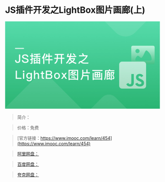 # JS插件开发之LightBox图片画廊(上)

![img](../../assets/5fe442e800017b1905400304.jpg)

> 简介：

> 价格：免费

> [官方链接：https://www.imooc.com/learn/454](https://www.imooc.com/learn/454)

> [阿里网盘：]()

> [百度网盘：]()

> [夸克网盘：]()
